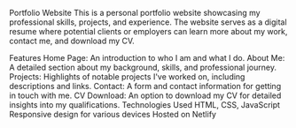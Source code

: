 Portfolio Website
This is a personal portfolio website showcasing my professional skills, projects, and experience. The website serves as a digital resume where potential clients or employers can learn more about my work, contact me, and download my CV.

Features
Home Page: An introduction to who I am and what I do.
About Me: A detailed section about my background, skills, and professional journey.
Projects: Highlights of notable projects I've worked on, including descriptions and links.
Contact: A form and contact information for getting in touch with me.
CV Download: An option to download my CV for detailed insights into my qualifications.
Technologies Used
HTML, CSS, JavaScript
Responsive design for various devices
Hosted on Netlify
